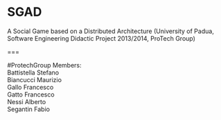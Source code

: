 SGAD
====

A Social Game based on a Distributed Architecture
(University of Padua, Software Engineering Didactic Project 2013/2014, ProTech Group)

===

#ProtechGroup
Members:  
Battistella Stefano  
Biancucci Maurizio  
Gallo Francesco  
Gatto Francesco  
Nessi Alberto  
Segantin Fabio  
